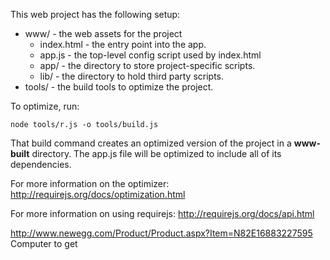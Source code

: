 This web project has the following setup:

* www/ - the web assets for the project
    * index.html - the entry point into the app.
    * app.js - the top-level config script used by index.html
    * app/ - the directory to store project-specific scripts.
    * lib/ - the directory to hold third party scripts.
* tools/ - the build tools to optimize the project.

To optimize, run:

    node tools/r.js -o tools/build.js

That build command creates an optimized version of the project in a
**www-built** directory. The app.js file will be optimized to include
all of its dependencies.

For more information on the optimizer:
http://requirejs.org/docs/optimization.html

For more information on using requirejs:
http://requirejs.org/docs/api.html

http://www.newegg.com/Product/Product.aspx?Item=N82E16883227595
Computer to get
